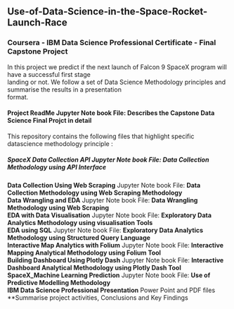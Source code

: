 ## Use-of-Data-Science-in-the-Space-Rocket-Launch-Race
### Coursera - IBM Data Science Professional Certificate - Final Capstone Project <br>
In this project we predict if the next launch of Falcon 9 SpaceX program will have a successful first stage <br>
landing or not. We follow a set of Data Science Methodology principles and summarise the results in a presentation <br>
format.<br>
#### **Project ReadMe** Jupyter Note book File: **Describes the Capstone Data Science Final Projct in detail** <br>
This repository contains the following files that highlight specific datascience methodology principle : <br>
##### **SpaceX Data Collection API** Jupyter Note book File: **Data Collection Methodology using API Interface** <br>
**Data Collection Using Web Scraping** Jupyter Note book File: **Data Collection Methodology using Web Scraping Methodology**<br>
**Data Wrangling and EDA** Jupyter Note book File: **Data Wrangling Methodology using Web Scraping** <br>
**EDA with Data Visualisation** Jupyter Note book File: **Exploratory Data Analytics Methodology using visualisation Tools** <br>
**EDA using SQL** Jupyter Note book File: **Exploratory Data Analytics Methodology using Structured Query Language**<br>
**Interactive Map Analytics with Folium** Jupyter Note book File: **Interactive Mapping Analytical Methodology using Folium Tool**<br>
**Building Dashboard Using Plotly Dash** Jupyter Note book File: **Interactive Dashboard Analytical Methodology using Plotly Dash Tool**<br>
**SpaceX_Machine Learning Prediction** Jupyter Note book File: **Use of Predictive Modelling Methodology**<br>
**IBM Data Science Professional Presentation** Power Point and PDF files **Summarise project activities, Conclusions and Key Findings <br>
